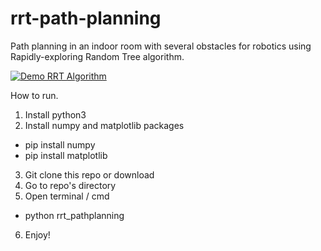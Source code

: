 # rrt-path-planning
Path planning in an indoor room with several obstacles for robotics using Rapidly-exploring Random Tree algorithm.

[![Demo RRT Algorithm](https://oskarnatan.staff.ugm.ac.id/files/2020/12/RRT-Oskar.gif)](https://oskarnatan.staff.ugm.ac.id/research/)

How to run.
1. Install python3
2. Install numpy and matplotlib packages
  - pip install numpy
  - pip install matplotlib
3. Git clone this repo or download
4. Go to repo's directory
5. Open terminal / cmd
  - python rrt_pathplanning
6. Enjoy!
